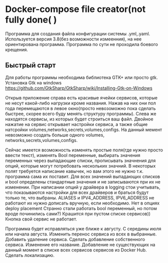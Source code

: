 Docker-compose file creator(not fully done( )
=============================
Программа для создания файла конфигурации системы .yml,.yaml. 
Используется версия 3.8(без возможности измеенния), на нее ориентирована программа.
Программа по сути не проходила боевого крещения.

Быстрый старт
-----------
Для работы программы необходима библиотека GTK+ или просто gtk.
Установка Gtk на windows https://github.com/GtkSharp/GtkSharp/wiki/Installing-Gtk-on-Windows

Открыв приложение справа есть красивые ячейки сервисов, которые не несут какой-либо нагрузки кроме названия. Нажав на них они пол года перемещаются в левое окно(просто невозоможно пока сделать быстрее, скорее всего буду менять структуру программы).
Слева же находятся сервисы, из которых будет строиться ваш файл. Двойное нажатие на сервис открывает настройки сервиса, а также общие натсройки volumes,networks,secrets,volumes,configs. На данный мемент невозможно создать больше одного volumes, networks,secrets,volumes,configs.

Сейчас имеется возможность изменять простые поля(где нужно просто ввести текст), изменять Bool переменные, выбирать значения переменных через выпадающие списки, прописывать значнения для опций, которые могут потребовать нескольких значний. 
В некоторых полят требуется написание кавычек, но вам этого не нужно т.к. программа сама их поставит.
Для всех значений выпадающих списков и bool определены стандартные значения и не записываются при их не изменении.
При написании опций у драйвера в logging стои учитывать, что показываются настройки для всех драйверов и браться будут только те, что выбраны.
ALIASES и IPV4_ADDRESS, IPV6_ADDRESS не работают их нужно дописать вручную, если необходимо.
Нет в опциях deploy placement
Странно стали работать bool переменный, но потом вроде починились сами?)
Крашится при пустом списке сервисов))
Кнопка свой сервис не работает.

Программа будет исправляться уже ближе к августу. С середины июля или начала августа.
Изменить перенос сервиса из всех в выбранные. Добавить удаление сервиса. Сделать добавление собственного сервиса. Изменение его название. Добавление не  существующих на данный момент в списке всех сервисов сервисов из Docker Hub. Сделать локализацию.
